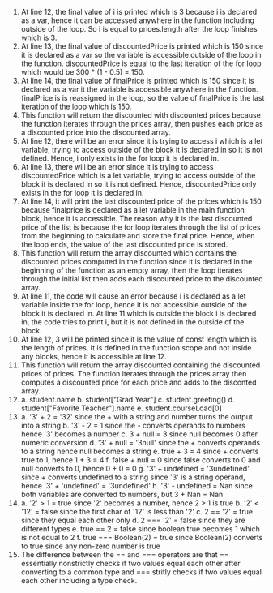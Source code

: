 1. At line 12, the final value of i is printed which is 3 because i is declared as a var, hence it can be accessed anywhere in the function including outside of the loop. So i is equal to prices.length after the loop finishes which is 3.
2. At line 13, the final value of discountedPrice is printed which is 150 since it is declared as a var so the variable is accessible outside of the loop in the function. discountedPrice is equal to the last iteration of the for loop which would be 300 * (1 - 0.5) = 150.
3. At line 14, the final value of finalPrice is printed which is 150 since it is declared as a var it the variable is accessible anywhere in the function. finalPrice is is reassigned in the loop, so the value of finalPrice is the last iteration of the loop which is 150.
4. This function will return the discounted with discounted prices because the function iterates through the prices array, then pushes each price as a discounted price into the discounted array.
5. At line 12, there will be an error since it is trying to access i which is a let variable, trying to access outside of the block it is declared in so it is not defined. Hence, i only exists in the for loop it is declared in.
6. At line 13, there will be an error since it is trying to access discountedPrice which is a let variable, trying to access outside of the block it is declared in so it is not defined. Hence, discountedPrice only exists in the for loop it is declared in.
7. At line 14, it will print the last discounted price of the prices which is 150 because finalprice is declared as a let variable in the main function block, hence it is accessible. The reason why it is the last discounted price of the list is because the for loop iterates through the list of prices from the beginning to calculate and store the final price. Hence, when the loop ends, the value of the last discounted price is stored.
8. This function will return the array discounted which contains the discounted prices computed in the function since it is declared in the beginning of the function as an empty array, then the loop iterates through the initial list then adds each discounted price to the discounted array.
9. At line 11, the code will cause an error because i is declared as a let variable inside the for loop, hence it is not accessible outside of the block it is declared in. At line 11 which is outside the block i is declared in, the code tries to print i, but it is not defined in the outside of the block.
10. At line 12, 3 will be printed since it is the value of const length which is the length of prices. It is defined in the function scope and not inside any blocks, hence it is accessible at line 12.
11. This function will return the array discounted containing the discounted prices of prices. The function iterates through the prices array then computes a discounted price for each price and adds to the disconted array.
12. a. student.name
    b. student["Grad Year"]
    c. student.greeting()
    d. student["Favorite Teacher"].name
    e. student.courseLoad[0]
13. a. '3' + 2 = '32' since the + with a string and number turns the output into a string
    b. '3' - 2 = 1 since the - converts operands to numbers hence '3' becomes a number
    c. 3 + null = 3 since null becomes 0 after numeric conversion
    d. '3' + null = '3null' since the + converts operands to a string hence null becomes a string
    e. true + 3 = 4 since + converts true to 1, hence 1 + 3 = 4
    f. false + null = 0 since false converts to 0 and null converts to 0, hence 0 + 0 = 0
    g. '3' + undefined = '3undefined' since + converts undefined to a string since '3' is a string operand, hence '3' + 'undefined' = '3undefined'
    h. '3' - undefined = Nan since both variables are converted to numbers, but 3 + Nan = Nan
14. a. '2' > 1 = true since '2' becomes a number, hence 2 > 1 is true
    b. '2' < '12' = false since the first char of '12' is less than '2'
    c. 2 == '2' = true since they equal each other only
    d. 2 === '2' = false since they are different types
    e. true == 2 = false since boolean true becomes 1 which is not equal to 2
    f. true === Boolean(2) = true since Boolean(2) converts to true since any non-zero number is true
15. The difference between the == and === operators are that == essentially nonstrictly checks if two values equal each other after converting to a common type and === stritly checks if two values equal each other including a type check.
